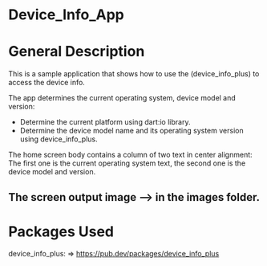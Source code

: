 # Device_Info_App

# General Description

This is a sample application that shows how to use the (device_info_plus) to access the device info.

The app determines the current operating system, device model and version:

- Determine the current platform using dart:io library.
- Determine the device model name and its operating system version using device_info_plus.

The home screen body contains a column of two text in center alignment:
The first one is the current operating system text, the second one is the device model and version.

The screen output image --> in the images folder.
----------------------

# Packages Used

device_info_plus: => https://pub.dev/packages/device_info_plus
